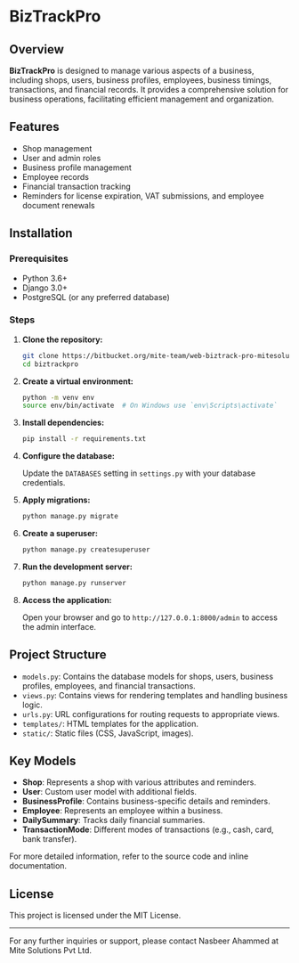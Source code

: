 # BizTrackPro

## Overview

**BizTrackPro** is designed to manage various aspects of a business, including shops, users, business profiles, employees, business timings, transactions, and financial records. It provides a comprehensive solution for business operations, facilitating efficient management and organization.

## Features

- Shop management
- User and admin roles
- Business profile management
- Employee records
- Financial transaction tracking
- Reminders for license expiration, VAT submissions, and employee document renewals

## Installation

### Prerequisites

- Python 3.6+
- Django 3.0+
- PostgreSQL (or any preferred database)

### Steps

1. **Clone the repository:**

   ```bash
   git clone https://bitbucket.org/mite-team/web-biztrack-pro-mitesolutions/
   cd biztrackpro
   ```

2. **Create a virtual environment:**

   ```bash
   python -m venv env
   source env/bin/activate  # On Windows use `env\Scripts\activate`
   ```

3. **Install dependencies:**

   ```bash
   pip install -r requirements.txt
   ```

4. **Configure the database:**

   Update the `DATABASES` setting in `settings.py` with your database credentials.

5. **Apply migrations:**

   ```bash
   python manage.py migrate
   ```

6. **Create a superuser:**

   ```bash
   python manage.py createsuperuser
   ```

7. **Run the development server:**

   ```bash
   python manage.py runserver
   ```

8. **Access the application:**

   Open your browser and go to `http://127.0.0.1:8000/admin` to access the admin interface.

## Project Structure

- `models.py`: Contains the database models for shops, users, business profiles, employees, and financial transactions.
- `views.py`: Contains views for rendering templates and handling business logic.
- `urls.py`: URL configurations for routing requests to appropriate views.
- `templates/`: HTML templates for the application.
- `static/`: Static files (CSS, JavaScript, images).

## Key Models

- **Shop**: Represents a shop with various attributes and reminders.
- **User**: Custom user model with additional fields.
- **BusinessProfile**: Contains business-specific details and reminders.
- **Employee**: Represents an employee within a business.
- **DailySummary**: Tracks daily financial summaries.
- **TransactionMode**: Different modes of transactions (e.g., cash, card, bank transfer).

For more detailed information, refer to the source code and inline documentation.

## License

This project is licensed under the MIT License.

---

For any further inquiries or support, please contact Nasbeer Ahammed at Mite Solutions Pvt Ltd.